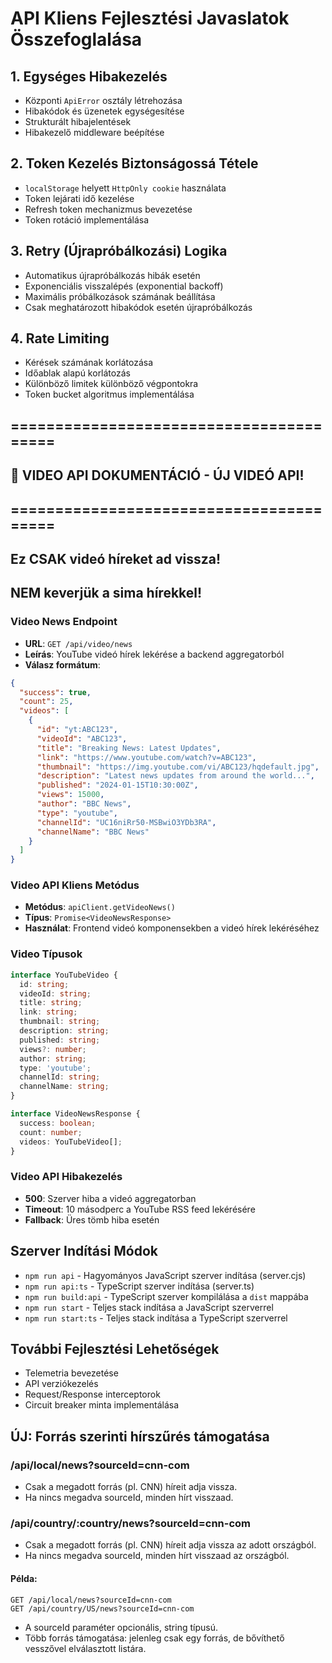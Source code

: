 # API Kliens Fejlesztési Javaslatok Összefoglalása

## 1. Egységes Hibakezelés

- Központi `ApiError` osztály létrehozása
- Hibakódok és üzenetek egységesítése
- Strukturált hibajelentések
- Hibakezelő middleware beépítése

## 2. Token Kezelés Biztonságossá Tétele

- `localStorage` helyett `HttpOnly cookie` használata
- Token lejárati idő kezelése
- Refresh token mechanizmus bevezetése
- Token rotáció implementálása

## 3. Retry (Újrapróbálkozási) Logika

- Automatikus újrapróbálkozás hibák esetén
- Exponenciális visszalépés (exponential backoff)
- Maximális próbálkozások számának beállítása
- Csak meghatározott hibakódok esetén újrapróbálkozás

## 4. Rate Limiting

- Kérések számának korlátozása
- Időablak alapú korlátozás
- Különböző limitek különböző végpontokra
- Token bucket algoritmus implementálása

## ========================================
## 🎥 VIDEO API DOKUMENTÁCIÓ - ÚJ VIDEÓ API!
## ========================================
## Ez CSAK videó híreket ad vissza!
## NEM keverjük a sima hírekkel!

### Video News Endpoint
- **URL**: `GET /api/video/news`
- **Leírás**: YouTube videó hírek lekérése a backend aggregatorból
- **Válasz formátum**:
```json
{
  "success": true,
  "count": 25,
  "videos": [
    {
      "id": "yt:ABC123",
      "videoId": "ABC123",
      "title": "Breaking News: Latest Updates",
      "link": "https://www.youtube.com/watch?v=ABC123",
      "thumbnail": "https://img.youtube.com/vi/ABC123/hqdefault.jpg",
      "description": "Latest news updates from around the world...",
      "published": "2024-01-15T10:30:00Z",
      "views": 15000,
      "author": "BBC News",
      "type": "youtube",
      "channelId": "UC16niRr50-MSBwiO3YDb3RA",
      "channelName": "BBC News"
    }
  ]
}
```

### Video API Kliens Metódus
- **Metódus**: `apiClient.getVideoNews()`
- **Típus**: `Promise<VideoNewsResponse>`
- **Használat**: Frontend videó komponensekben a videó hírek lekéréséhez

### Video Típusok
```typescript
interface YouTubeVideo {
  id: string;
  videoId: string;
  title: string;
  link: string;
  thumbnail: string;
  description: string;
  published: string;
  views?: number;
  author: string;
  type: 'youtube';
  channelId: string;
  channelName: string;
}

interface VideoNewsResponse {
  success: boolean;
  count: number;
  videos: YouTubeVideo[];
}
```

### Video API Hibakezelés
- **500**: Szerver hiba a videó aggregatorban
- **Timeout**: 10 másodperc a YouTube RSS feed lekérésére
- **Fallback**: Üres tömb hiba esetén

## Szerver Indítási Módok

- `npm run api` - Hagyományos JavaScript szerver indítása (server.cjs)
- `npm run api:ts` - TypeScript szerver indítása (server.ts)
- `npm run build:api` - TypeScript szerver kompilálása a `dist` mappába
- `npm run start` - Teljes stack indítása a JavaScript szerverrel
- `npm run start:ts` - Teljes stack indítása a TypeScript szerverrel

## További Fejlesztési Lehetőségek

- Telemetria bevezetése
- API verziókezelés
- Request/Response interceptorok
- Circuit breaker minta implementálása

## ÚJ: Forrás szerinti hírszűrés támogatása

### /api/local/news?sourceId=cnn-com
- Csak a megadott forrás (pl. CNN) híreit adja vissza.
- Ha nincs megadva sourceId, minden hírt visszaad.

### /api/country/:country/news?sourceId=cnn-com
- Csak a megadott forrás (pl. CNN) híreit adja vissza az adott országból.
- Ha nincs megadva sourceId, minden hírt visszaad az országból.

#### Példa:
```
GET /api/local/news?sourceId=cnn-com
GET /api/country/US/news?sourceId=cnn-com
```

- A sourceId paraméter opcionális, string típusú.
- Több forrás támogatása: jelenleg csak egy forrás, de bővíthető vesszővel elválasztott listára.
